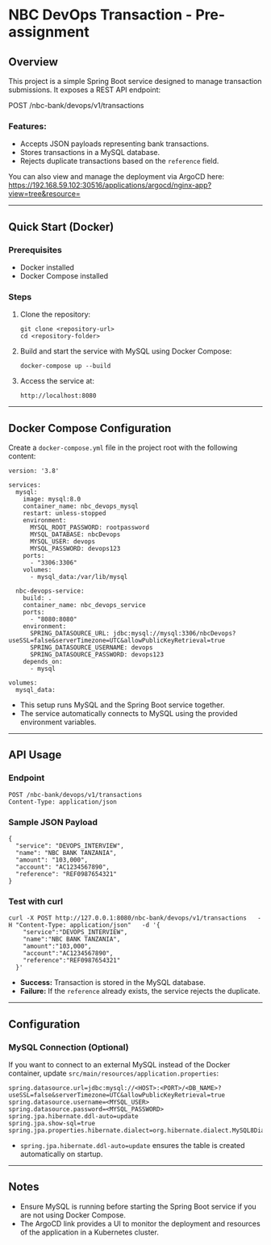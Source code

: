 
# NBC DevOps Transaction - Pre-assignment

## Overview
This project is a simple Spring Boot service designed to manage transaction submissions. It exposes a REST API endpoint:

POST /nbc-bank/devops/v1/transactions

### Features:
- Accepts JSON payloads representing bank transactions.
- Stores transactions in a MySQL database.
- Rejects duplicate transactions based on the `reference` field.

You can also view and manage the deployment via ArgoCD here:  
https://192.168.59.102:30516/applications/argocd/nginx-app?view=tree&resource=

---

## Quick Start (Docker)

### Prerequisites
- Docker installed
- Docker Compose installed

### Steps
1. Clone the repository:
   ```
   git clone <repository-url>
   cd <repository-folder>
   ```
2. Build and start the service with MySQL using Docker Compose:
   ```
   docker-compose up --build
   ```
3. Access the service at:
   ```
   http://localhost:8080
   ```

---

## Docker Compose Configuration

Create a `docker-compose.yml` file in the project root with the following content:

```
version: '3.8'

services:
  mysql:
    image: mysql:8.0
    container_name: nbc_devops_mysql
    restart: unless-stopped
    environment:
      MYSQL_ROOT_PASSWORD: rootpassword
      MYSQL_DATABASE: nbcDevops
      MYSQL_USER: devops
      MYSQL_PASSWORD: devops123
    ports:
      - "3306:3306"
    volumes:
      - mysql_data:/var/lib/mysql

  nbc-devops-service:
    build: .
    container_name: nbc_devops_service
    ports:
      - "8080:8080"
    environment:
      SPRING_DATASOURCE_URL: jdbc:mysql://mysql:3306/nbcDevops?useSSL=false&serverTimezone=UTC&allowPublicKeyRetrieval=true
      SPRING_DATASOURCE_USERNAME: devops
      SPRING_DATASOURCE_PASSWORD: devops123
    depends_on:
      - mysql

volumes:
  mysql_data:
```

- This setup runs MySQL and the Spring Boot service together.
- The service automatically connects to MySQL using the provided environment variables.

---

## API Usage

### Endpoint
```
POST /nbc-bank/devops/v1/transactions
Content-Type: application/json
```

### Sample JSON Payload
```
{
  "service": "DEVOPS_INTERVIEW",
  "name": "NBC BANK TANZANIA",
  "amount": "103,000",
  "account": "AC1234567890",
  "reference": "REF0987654321"
}
```

### Test with curl
```
curl -X POST http://127.0.0.1:8080/nbc-bank/devops/v1/transactions   -H "Content-Type: application/json"   -d '{
    "service":"DEVOPS_INTERVIEW",
    "name":"NBC BANK TANZANIA",
    "amount":"103,000",
    "account":"AC1234567890",
    "reference":"REF0987654321"
  }'
```

- **Success:** Transaction is stored in the MySQL database.
- **Failure:** If the `reference` already exists, the service rejects the duplicate.

---

## Configuration

### MySQL Connection (Optional)
If you want to connect to an external MySQL instead of the Docker container, update `src/main/resources/application.properties`:

```
spring.datasource.url=jdbc:mysql://<HOST>:<PORT>/<DB_NAME>?useSSL=false&serverTimezone=UTC&allowPublicKeyRetrieval=true
spring.datasource.username=<MYSQL_USER>
spring.datasource.password=<MYSQL_PASSWORD>
spring.jpa.hibernate.ddl-auto=update
spring.jpa.show-sql=true
spring.jpa.properties.hibernate.dialect=org.hibernate.dialect.MySQL8Dialect
```

- `spring.jpa.hibernate.ddl-auto=update` ensures the table is created automatically on startup.

---

## Notes
- Ensure MySQL is running before starting the Spring Boot service if you are not using Docker Compose.
- The ArgoCD link provides a UI to monitor the deployment and resources of the application in a Kubernetes cluster.